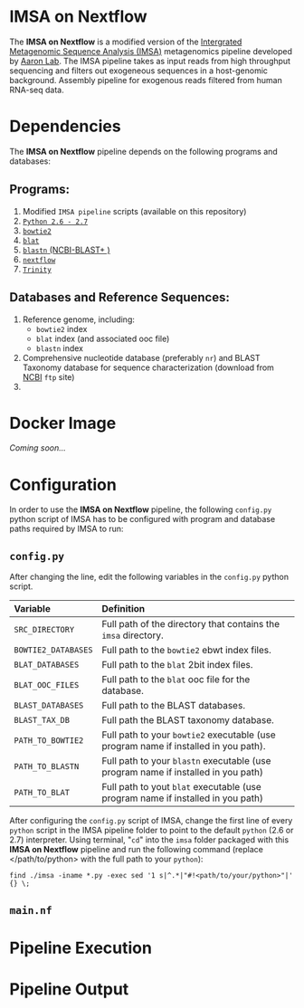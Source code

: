# IMSA on Nextflow
The **IMSA on Nextflow** is a modified version of the [Intergrated Metagenomic Sequence Analysis (IMSA)](https://sourceforge.net/projects/arron-imsa/) metagenomics pipeline developed by [Aaron Lab](http://dermatology.ucsf.edu/arronlab/Arron_Lab.html). The IMSA pipeline takes as input reads from high throughput sequencing and filters out exogeneous sequences in a host-genomic background. Assembly pipeline for exogenous reads filtered from human RNA-seq data.

# Dependencies
The **IMSA on Nextflow** pipeline depends on the following programs and databases:
## Programs:
1. Modified `IMSA pipeline` scripts (available on this repository)
2. [`Python 2.6 - 2.7`](https://www.python.org/)
2. [`bowtie2`](http://bowtie-bio.sourceforge.net/bowtie2/index.shtml)
3. [`blat`](http://hgdownload.cse.ucsc.edu/downloads.html)
4. [`blastn` (NCBI-BLAST+ )](https://blast.ncbi.nlm.nih.gov/Blast.cgi?PAGE_TYPE=BlastDocs&DOC_TYPE=Download)
5. [`nextflow`](https://www.nextflow.io/)
5. [`Trinity`](https://github.com/trinityrnaseq/trinityrnaseq/wiki)

## Databases and Reference Sequences:
1. Reference genome, including:
   * `bowtie2` index
   * `blat` index (and associated ooc file)
   * `blastn` index
2. Comprehensive nucleotide database (preferably `nr`) and BLAST Taxonomy database for sequence characterization (download from [NCBI](ftp://ftp.ncbi.nlm.nih.gov/) `ftp` site)
3. 

# Docker Image
*Coming soon...*

# Configuration
In order to use the **IMSA on Nextflow** pipeline, the following `config.py` python script of IMSA has to be configured with program and database paths required by IMSA to run:
## `config.py`

After changing the line, edit the following variables in the `config.py` python script.

| Variable | Definition |
| :----- | :----- |
| `SRC_DIRECTORY` | Full path of the directory that contains the `imsa` directory. |
| `BOWTIE2_DATABASES` | Full path to the `bowtie2` ebwt index files. |
| `BLAT_DATABASES` | Full path to the `blat` 2bit index files. |
| `BLAT_OOC_FILES` | Full path to the `blat`  ooc file for the database. |
| `BLAST_DATABASES` | Full path to the BLAST databases. |
| `BLAST_TAX_DB` | Full path the BLAST taxonomy database. |
| `PATH_TO_BOWTIE2` | Full path to your `bowtie2` executable (use program name if installed in you path). |
| `PATH_TO_BLASTN` | Full path to your `blastn` executable (use program name if installed in you path)|
| `PATH_TO_BLAT` | Full path to yout `blat` executable (use program name if installed in you path)|

After configuring the `config.py` script of IMSA, change the first line of every `python` script in the IMSA pipeline folder to point to the default `python` (2.6 or 2.7) interpreter. Using terminal, "`cd`" into the `imsa` folder packaged with this **IMSA on Nextflow** pipeline and run the following command (replace </path/to/python> with the full path to your `python`):

````
find ./imsa -iname *.py -exec sed '1 s|^.*|"#!<path/to/your/python>"|' {} \;
````


## ```main.nf```

# Pipeline Execution

# Pipeline Output
